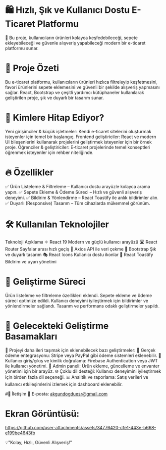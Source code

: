# 🛍️ Hızlı, Şık ve Kullanıcı Dostu E-Ticaret Platformu
🚀 Bu proje, kullanıcıların ürünleri kolayca keşfedebileceği, sepete ekleyebileceği ve güvenle alışveriş yapabileceği modern bir e-ticaret platformu sunar.

# 🎯 Proje Özeti
Bu e-ticaret platformu, kullanıcıların ürünleri hızlıca filtreleyip keşfetmesini, favori ürünlerini sepete eklemesini ve güvenli bir şekilde alışveriş yapmasını sağlar. React, Bootstrap ve çeşitli yardımcı kütüphaneler kullanılarak geliştirilen proje, şık ve duyarlı bir tasarım sunar.

# 👥 Kimlere Hitap Ediyor?
Yeni girişimciler & küçük işletmeler: Kendi e-ticaret sitelerini oluşturmak isteyenler için temel bir başlangıç.
Frontend geliştiriciler: React ve modern UI bileşenlerini kullanarak projelerini geliştirmek isteyenler için bir örnek proje.
Öğrenciler & geliştiriciler: E-ticaret projelerinde temel konseptleri öğrenmek isteyenler için rehber niteliğinde.
# 🔥 Özellikler
✅ Ürün Listeleme & Filtreleme – Kullanıcı dostu arayüzle kolayca arama yapın.
✅ Sepete Ekleme & Ödeme Süreci – Hızlı ve güvenli alışveriş deneyimi.
✅ Bildirim & Yönlendirme – React Toastify ile anlık bildirimler alın.
✅ Duyarlı (Responsive) Tasarım – Tüm cihazlarda mükemmel görünüm.

# 🛠️ Kullanılan Teknolojiler
Teknoloji	Açıklama
⚛️ React 19	Modern ve güçlü kullanıcı arayüzü
🛣️ React Router	Sayfalar arası hızlı geçiş
🔄 Axios	API ile veri çekme
🎨 Bootstrap	Şık ve duyarlı tasarım
🎭 React Icons	Kullanıcı dostu ikonlar
🔔 React Toastify	Bildirim ve uyarı yönetimi
# 🚀 Geliştirme Süreci
Ürün listeleme ve filtreleme özellikleri eklendi.
Sepete ekleme ve ödeme süreci optimize edildi.
Kullanıcı deneyimi iyileştirmek için bildirimler ve yönlendirmeler sağlandı.
Tasarım ve performans odaklı geliştirmeler yapıldı.
# 🔄 Gelecekteki Geliştirme Basamakları
📌 Projeyi daha ileri taşımak için eklenebilecek bazı geliştirmeler:
🛒 Gerçek ödeme entegrasyonu: Stripe veya PayPal gibi ödeme sistemleri eklenebilir.
🔑 Kullanıcı giriş/çıkış ve kimlik doğrulama: Firebase Authentication veya JWT ile kullanıcı yönetimi.
🏬 Admin paneli: Ürün ekleme, güncelleme ve envanter yönetimi için bir arayüz.
🌐 Çoklu dil desteği: Kullanıcı deneyimini iyileştirmek için birden fazla dil seçeneği.
📊 Analitik ve raporlama: Satış verileri ve kullanıcı etkileşimlerini izlemek için dashboard eklenebilir.

#📩 İletişim
📧 E-posta: akgundogduesr@gmail.com
# Ekran Görüntüsü:

https://github.com/user-attachments/assets/34776420-c1e1-443e-b668-e199be4643fb





💡"Kolay, Hızlı, Güvenli Alışveriş!"








